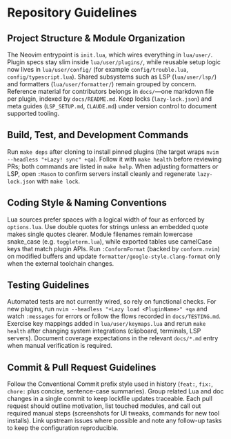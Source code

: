 # Repository Guidelines

## Project Structure & Module Organization
The Neovim entrypoint is `init.lua`, which wires everything in `lua/user/`. Plugin specs stay slim inside `lua/user/plugins/`, while reusable setup logic now lives in `lua/user/config/` (for example `config/trouble.lua`, `config/typescript.lua`). Shared subsystems such as LSP (`lua/user/lsp/`) and formatters (`lua/user/formatter/`) remain grouped by concern. Reference material for contributors belongs in `docs/`—one markdown file per plugin, indexed by `docs/README.md`. Keep locks (`lazy-lock.json`) and meta guides (`LSP_SETUP.md`, `CLAUDE.md`) under version control to document supported tooling.

## Build, Test, and Development Commands
Run `make deps` after cloning to install pinned plugins (the target wraps `nvim --headless "+Lazy! sync" +qa`). Follow it with `make health` before reviewing PRs; both commands are listed in `make help`. When adjusting formatters or LSP, open `:Mason` to confirm servers install cleanly and regenerate `lazy-lock.json` with `make lock`.

## Coding Style & Naming Conventions
Lua sources prefer spaces with a logical width of four as enforced by `options.lua`. Use double quotes for strings unless an embedded quote makes single quotes clearer. Module filenames remain lowercase snake_case (e.g. `toggleterm.lua`), while exported tables use camelCase keys that match plugin APIs. Run `:ConformFormat` (backed by `conform.nvim`) on modified buffers and update `formatter/google-style.clang-format` only when the external toolchain changes.

## Testing Guidelines
Automated tests are not currently wired, so rely on functional checks. For new plugins, run `nvim --headless "+Lazy load <PluginName>" +qa` and watch `:messages` for errors or follow the flows recorded in `docs/TESTING.md`. Exercise key mappings added in `lua/user/keymaps.lua` and rerun `make health` after changing system integrations (clipboard, terminals, LSP servers). Document coverage expectations in the relevant `docs/*.md` entry when manual verification is required.

## Commit & Pull Request Guidelines
Follow the Conventional Commit prefix style used in history (`feat:`, `fix:`, `chore:` plus concise, sentence-case summaries). Group related Lua and doc changes in a single commit to keep lockfile updates traceable. Each pull request should outline motivation, list touched modules, and call out required manual steps (screenshots for UI tweaks, commands for new tool installs). Link upstream issues where possible and note any follow-up tasks to keep the configuration reproducible.

